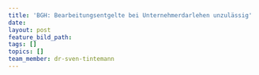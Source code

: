 ```yaml
---
title: 'BGH: Bearbeitungsentgelte bei Unternehmerdarlehen unzulässig'
date:
layout: post
feature_bild_path:
tags: []
topics: []
team_member: dr-sven-tintemann
---
```

